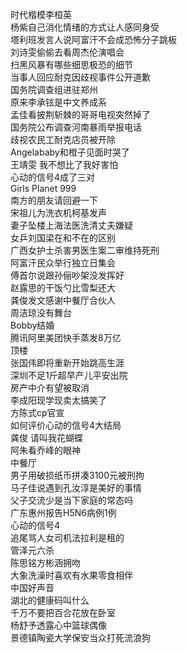 时代楷模李桓英  
杨紫自己消化情绪的方式让人感同身受  
塔利班发言人说阿富汗不会成恐怖分子跳板  
刘诗雯偷偷去看周杰伦演唱会  
扫黑风暴有哪些细思极恐的细节  
当事人回应耐克因歧视事件公开道歉  
国务院调查组进驻郑州  
原来李承铉是中文养成系  
孟佳看披荆斩棘的哥哥电视突然掉了  
国务院公布调查河南暴雨举报电话  
歧视农民工耐克店员被开除  
Angelababy和橙子见面时哭了  
王靖雯 我不想比了我好害怕  
心动的信号4成了三对  
Girls Planet 999  
南方的朋友请回避一下  
宋祖儿为洗衣机柯基发声  
妻子坠楼上海法医洗清丈夫嫌疑  
女乒刘国梁在和不在的区别  
广西女护士杀害男医生案二审维持死刑  
阿富汗民众举行独立日集会  
傅首尔说跟孙俪吵架没发挥好  
赵露思的干饭勺比雪梨还大  
龚俊发文感谢中餐厅合伙人  
周洁琼没有舞台  
Bobby结婚  
腾讯阿里美团快手蒸发8万亿  
顶楼  
张国伟即将重新开始跳高生涯  
深圳不足1斤超早产儿平安出院  
房产中介有望被取消  
李成阳现学现卖太搞笑了  
方陈式cp官宣  
如何评价心动的信号4大结局  
龚俊 请叫我花蝴蝶  
阿朱看乔峰的眼神  
中餐厅  
男子用破损纸币拼凑3100元被刑拘  
马子佳说遇到孔汝淳是美好的事情  
父子交流少是当下家庭的常态吗  
广东惠州报告H5N6病例1例  
心动的信号4  
追尾骂人女司机法拉利是租的  
管泽元六杀  
陈思铭方彬涵拥吻  
大象洗澡时喜欢有水果零食相伴  
中国好声音  
湖北的健康码叫什么  
千万不要把百合花放在卧室  
杨舒予透露心中篮球偶像  
景德镇陶瓷大学保安当众打死流浪狗  
